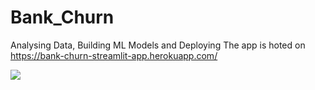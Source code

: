 # Bank_Churn
Analysing Data, Building ML Models and Deploying
The app is hoted on https://bank-churn-streamlit-app.herokuapp.com/

![](https://github.com/imAravindR/imAravindR.github.io/tree/master/images/perceptron/pie_chart.png)
